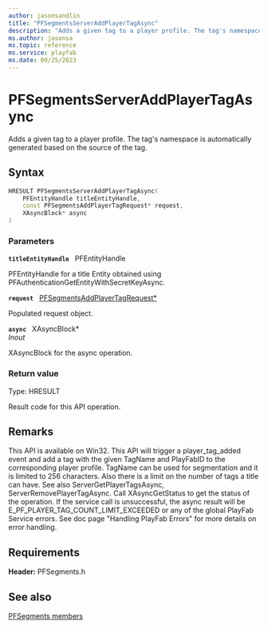 ```yaml
---
author: jasonsandlin
title: "PFSegmentsServerAddPlayerTagAsync"
description: "Adds a given tag to a player profile. The tag's namespace is automatically generated based on the source of the tag."
ms.author: jasonsa
ms.topic: reference
ms.service: playfab
ms.date: 09/25/2023
---
```


# PFSegmentsServerAddPlayerTagAsync  

Adds a given tag to a player profile. The tag's namespace is automatically generated based on the source of the tag.  

## Syntax  
  
```cpp
HRESULT PFSegmentsServerAddPlayerTagAsync(  
    PFEntityHandle titleEntityHandle,  
    const PFSegmentsAddPlayerTagRequest* request,  
    XAsyncBlock* async  
)  
```  
  
### Parameters  
  
**`titleEntityHandle`** &nbsp; PFEntityHandle  
  
PFEntityHandle for a title Entity obtained using PFAuthenticationGetEntityWithSecretKeyAsync.  
  
**`request`** &nbsp; [PFSegmentsAddPlayerTagRequest*](../../pfsegmentstypes/structs/pfsegmentsaddplayertagrequest.md)  
  
Populated request object.  
  
**`async`** &nbsp; XAsyncBlock*  
*_Inout_*  
  
XAsyncBlock for the async operation.  
  
  
### Return value
Type: HRESULT
  
Result code for this API operation.
  
## Remarks  
  
This API is available on Win32. This API will trigger a player_tag_added event and add a tag with the given TagName and PlayFabID to the corresponding player profile. TagName can be used for segmentation and it is limited to 256 characters. Also there is a limit on the number of tags a title can have. See also ServerGetPlayerTagsAsync, ServerRemovePlayerTagAsync. Call XAsyncGetStatus to get the status of the operation. If the service call is unsuccessful, the async result will be E_PF_PLAYER_TAG_COUNT_LIMIT_EXCEEDED or any of the global PlayFab Service errors. See doc page "Handling PlayFab Errors" for more details on error handling.
  
## Requirements  
  
**Header:** PFSegments.h
  
## See also  
[PFSegments members](../pfsegments_members.md)  

  
  
